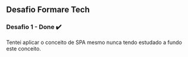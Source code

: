 ## Desafio Formare Tech

### Desafio 1 - Done ✔️ 

Tentei aplicar o conceito de SPA mesmo nunca tendo estudado a fundo este conceito.

